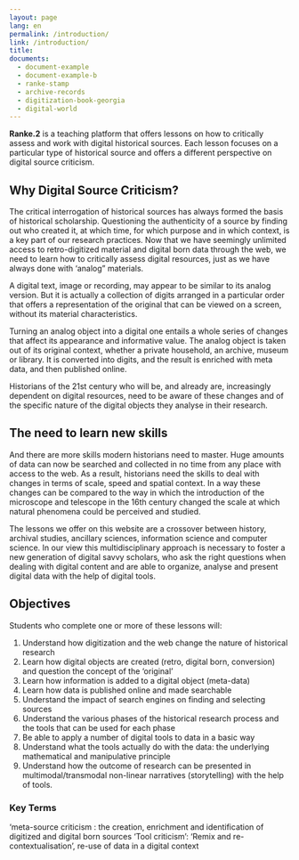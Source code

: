 ```yaml
---
layout: page
lang: en
permalink: /introduction/
link: /introduction/
title: 
documents:
  - document-example
  - document-example-b
  - ranke-stamp
  - archive-records
  - digitization-book-georgia
  - digital-world 
---
```



**Ranke.2** is a teaching platform that offers lessons on how to critically assess and work with digital historical sources. Each lesson focuses on a particular type of historical source and offers a different perspective on digital source criticism.

<!-- more -->



## Why Digital Source Criticism? 

The critical interrogation of historical sources has always formed the basis of historical scholarship. Questioning the authenticity of a source by finding out who created it, at which time, for which purpose and in which context, is a key part of our research practices. Now that we have seemingly unlimited access to retro-digitized material and digital born data through the web, we need to learn how to critically assess digital resources, just as we have always done with ‘analog” materials.  

A digital text, image or recording, may appear to be similar to its analog version. But it is actually a collection of digits arranged in a particular order that offers a representation of the original that can be viewed on a screen, without its material characteristics.

Turning an analog object into a digital one entails a whole series of changes that affect its appearance and informative value. The analog object is taken out of its original context, whether a private household, an archive, museum or library. It is converted into digits, and the result is enriched with meta data, and then published online. 

Historians of the 21st century who will be, and already are, increasingly dependent on digital resources, need to be aware of these changes and of the specific nature of the digital objects they analyse in their research.



## The need to learn new skills

And there are more skills modern historians need to master. Huge amounts of data can now be searched and collected in no time from any place with access to the web. As a result, historians need the skills to deal with changes in terms of scale, speed and spatial context. In a way these changes can be compared to the way in which the introduction of the microscope and telescope in the 16th century changed the scale at which natural phenomena could be perceived and studied.

The lessons we offer on this website are a crossover between history, archival studies, ancillary sciences, information science and computer science.  In our view this multidisciplinary approach is necessary to foster a new generation of digital savvy scholars, who ask the right questions when dealing with digital content and are able to organize, analyse and present digital data with the help of digital tools. 


## Objectives 

Students who complete one or more of these lessons will:

  1. Understand how digitization and the web change the nature of historical research
  2. Learn how digital objects are created (retro, digital born, conversion) and question the concept of the ‘original’
  4. Learn how information is added to a digital object (meta-data)
  5. Learn how data is published online and made searchable
  6. Understand the impact of search engines on finding and selecting sources
  7. Understand the various phases of the historical research process and the tools that can be used for each phase 
  8. Be able to apply a number of digital tools to data in a basic way
  9. Understand what the tools actually do with the data: the underlying mathematical and manipulative principle
10. Understand how the outcome of research can be presented in multimodal/transmodal non-linear narratives (storytelling) with the help of tools.


### Key Terms 
  
 ‘meta-source criticism :  the creation, enrichment and identification of digitized and digital born sources 
 ‘Tool criticism’:
 ‘Remix and re-contextualisation’, re-use of data in a digital context 
 
[](ranke-stamp,archive-records)
[](digitization-book-georgia,digital-world)

